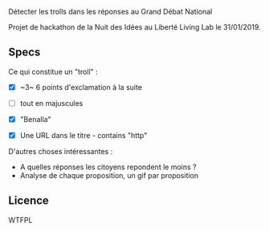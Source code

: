 Détecter les trolls dans les réponses au Grand Débat National

Projet de hackathon de la Nuit des Idées au Liberté Living Lab le 31/01/2019.

Specs
-------
Ce qui constitue un "troll" :

- [x] ~3~ 6 points d'exclamation à la suite
- [ ] tout en majuscules
- [x] "Benalla"
- [x] Une URL dans le titre - contains "http"


D'autres choses intéressantes :

* A quelles réponses les citoyens repondent le moins ?
* Analyse de chaque proposition, un gif par proposition



Licence
-------


WTFPL
